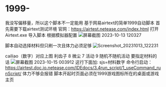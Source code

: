 # 1999-
我没写偏移量，所以这个脚本不一定能用
基于网易airtext的简单1999自动脚本
首先需要下载airtext测试环境
官网：https://airtest.netease.com/index.html
打开Airtext.exe
导入脚本
根据模拟器配置
![屏幕截图 2023-10-13 120327](https://github.com/cllxc/1999-/assets/106934853/4f88165c-e275-4172-b70c-259d47c0388c)


脚本自动选择材料但只刷一次且体力必须足够
![Screenshot_20231013_122231](https://github.com/cllxc/1999-/assets/106934853/25d0cdff-45c6-42e2-a0f1-998aefed8ae8)

cailiao（数字）对应上图
利齿子 8
微尘 7
活动 9
随机不随机活动
要指定材料的话
![屏幕截图 2023-10-15 003912](https://github.com/cllxc/1999-/assets/106934853/7d7875aa-90fd-4a33-bd17-8ebced891aad)
这行下面加:
sjs=材料数字
命令行启动：
https://airtest.doc.io.netease.com/IDEdocs/3.4run_script/1_useCommand_runScript/
体力不够会报错
脚本开起时页面必须在1999游戏图标所在的桌面或游戏主页
